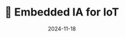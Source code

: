 ---
layout: post
title: 🤖 Embedded IA for IoT
date: 2024-11-18
categories: [INSA]
image: /assets/covers/energy.png
---